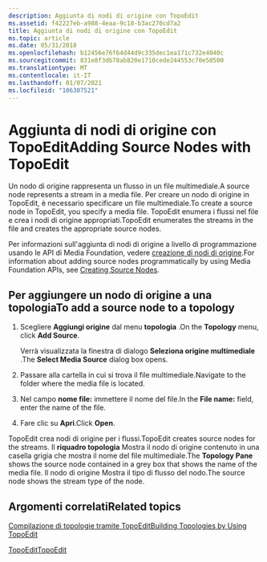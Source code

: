 ```yaml
---
description: Aggiunta di nodi di origine con TopoEdit
ms.assetid: f42227eb-a988-4eaa-9c18-b3ac270cd7a2
title: Aggiunta di nodi di origine con TopoEdit
ms.topic: article
ms.date: 05/31/2018
ms.openlocfilehash: b12456e76f64d44d9c335dec1ea171c732e4040c
ms.sourcegitcommit: 831e8f3db78ab820e1710cede244553c70e50500
ms.translationtype: MT
ms.contentlocale: it-IT
ms.lasthandoff: 01/07/2021
ms.locfileid: "106307521"
---
```

# <a name="adding-source-nodes-with-topoedit"></a><span data-ttu-id="af212-103">Aggiunta di nodi di origine con TopoEdit</span><span class="sxs-lookup"><span data-stu-id="af212-103">Adding Source Nodes with TopoEdit</span></span>

<span data-ttu-id="af212-104">Un nodo di origine rappresenta un flusso in un file multimediale.</span><span class="sxs-lookup"><span data-stu-id="af212-104">A source node represents a stream in a media file.</span></span> <span data-ttu-id="af212-105">Per creare un nodo di origine in TopoEdit, è necessario specificare un file multimediale.</span><span class="sxs-lookup"><span data-stu-id="af212-105">To create a source node in TopoEdit, you specify a media file.</span></span> <span data-ttu-id="af212-106">TopoEdit enumera i flussi nel file e crea i nodi di origine appropriati.</span><span class="sxs-lookup"><span data-stu-id="af212-106">TopoEdit enumerates the streams in the file and creates the appropriate source nodes.</span></span>

<span data-ttu-id="af212-107">Per informazioni sull'aggiunta di nodi di origine a livello di programmazione usando le API di Media Foundation, vedere [creazione di nodi di origine](creating-source-nodes.md).</span><span class="sxs-lookup"><span data-stu-id="af212-107">For information about adding source nodes programmatically by using Media Foundation APIs, see [Creating Source Nodes](creating-source-nodes.md).</span></span>

## <a name="to-add-a-source-node-to-a-topology"></a><span data-ttu-id="af212-108">Per aggiungere un nodo di origine a una topologia</span><span class="sxs-lookup"><span data-stu-id="af212-108">To add a source node to a topology</span></span>

1.  <span data-ttu-id="af212-109">Scegliere **Aggiungi origine** dal menu **topologia** .</span><span class="sxs-lookup"><span data-stu-id="af212-109">On the **Topology** menu, click **Add Source**.</span></span>

    <span data-ttu-id="af212-110">Verrà visualizzata la finestra di dialogo **Seleziona origine multimediale** .</span><span class="sxs-lookup"><span data-stu-id="af212-110">The **Select Media Source** dialog box opens.</span></span>

2.  <span data-ttu-id="af212-111">Passare alla cartella in cui si trova il file multimediale.</span><span class="sxs-lookup"><span data-stu-id="af212-111">Navigate to the folder where the media file is located.</span></span>

3.  <span data-ttu-id="af212-112">Nel campo **nome file:** immettere il nome del file.</span><span class="sxs-lookup"><span data-stu-id="af212-112">In the **File name:** field, enter the name of the file.</span></span>

4.  <span data-ttu-id="af212-113">Fare clic su **Apri**.</span><span class="sxs-lookup"><span data-stu-id="af212-113">Click **Open**.</span></span>

<span data-ttu-id="af212-114">TopoEdit crea nodi di origine per i flussi.</span><span class="sxs-lookup"><span data-stu-id="af212-114">TopoEdit creates source nodes for the streams.</span></span> <span data-ttu-id="af212-115">Il **riquadro topologia** Mostra il nodo di origine contenuto in una casella grigia che mostra il nome del file multimediale.</span><span class="sxs-lookup"><span data-stu-id="af212-115">The **Topology Pane** shows the source node contained in a grey box that shows the name of the media file.</span></span> <span data-ttu-id="af212-116">Il nodo di origine Mostra il tipo di flusso del nodo.</span><span class="sxs-lookup"><span data-stu-id="af212-116">The source node shows the stream type of the node.</span></span>

## <a name="related-topics"></a><span data-ttu-id="af212-117">Argomenti correlati</span><span class="sxs-lookup"><span data-stu-id="af212-117">Related topics</span></span>

<dl> <dt>

[<span data-ttu-id="af212-118">Compilazione di topologie tramite TopoEdit</span><span class="sxs-lookup"><span data-stu-id="af212-118">Building Topologies by Using TopoEdit</span></span>](building-topologies-by-using-topoedit.md)
</dt> <dt>

[<span data-ttu-id="af212-119">TopoEdit</span><span class="sxs-lookup"><span data-stu-id="af212-119">TopoEdit</span></span>](topoedit.md)
</dt> </dl>

 

 



